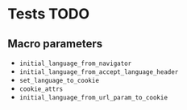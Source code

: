 # Tests TODO

## Macro parameters

- `initial_language_from_navigator`
- `initial_language_from_accept_language_header`
- `set_language_to_cookie`
- `cookie_attrs`
- `initial_language_from_url_param_to_cookie`
